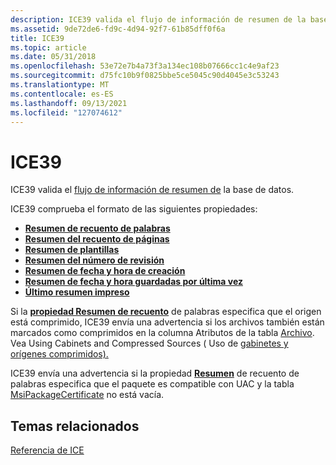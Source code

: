 ```yaml
---
description: ICE39 valida el flujo de información de resumen de la base de datos.
ms.assetid: 9de72de6-fd9c-4d94-92f7-61b85dff0f6a
title: ICE39
ms.topic: article
ms.date: 05/31/2018
ms.openlocfilehash: 53e72e7b4a73f3a134ec108b07666cc1c4e9af23
ms.sourcegitcommit: d75fc10b9f0825bbe5ce5045c90d4045e3c53243
ms.translationtype: MT
ms.contentlocale: es-ES
ms.lasthandoff: 09/13/2021
ms.locfileid: "127074612"
---
```

# <a name="ice39"></a>ICE39

ICE39 valida el [flujo de información de resumen de](summary-information-stream.md) la base de datos.

ICE39 comprueba el formato de las siguientes propiedades:

-   [**Resumen de recuento de palabras**](word-count-summary.md)
-   [**Resumen del recuento de páginas**](page-count-summary.md)
-   [**Resumen de plantillas**](template-summary.md)
-   [**Resumen del número de revisión**](revision-number-summary.md)
-   [**Resumen de fecha y hora de creación**](create-time-date-summary.md)
-   [**Resumen de fecha y hora guardadas por última vez**](last-saved-time-date-summary.md)
-   [**Último resumen impreso**](last-printed-summary.md)

Si la [**propiedad Resumen de recuento**](word-count-summary.md) de palabras especifica que el origen está comprimido, ICE39 envía una advertencia si los archivos también están marcados como comprimidos en la columna Atributos de la tabla [Archivo](file-table.md). Vea Using Cabinets and Compressed Sources ( Uso de [gabinetes y orígenes comprimidos).](using-cabinets-and-compressed-sources.md)

ICE39 envía una advertencia si la propiedad [**Resumen**](word-count-summary.md) de recuento de palabras especifica que el paquete es compatible con UAC y la tabla [MsiPackageCertificate](msipackagecertificate-table.md) no está vacía.

## <a name="related-topics"></a>Temas relacionados

<dl> <dt>

[Referencia de ICE](ice-reference.md)
</dt> </dl>

 

 



